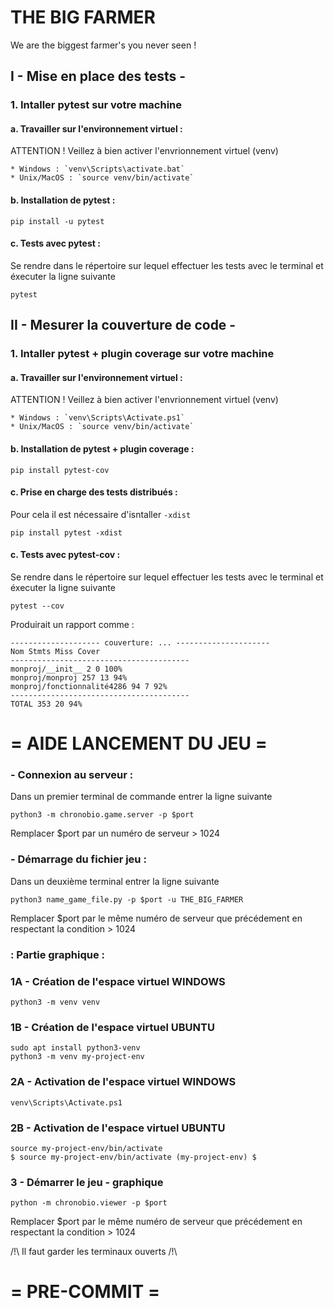 # THE BIG FARMER
We are the biggest farmer's you never seen !

## I - Mise en place des tests -

### 1. Intaller pytest sur votre machine

#### a. Travailler sur l'environnement virtuel :
ATTENTION ! Veillez à bien activer l'envrionnement virtuel (venv)

    * Windows : `venv\Scripts\activate.bat`
    * Unix/MacOS : `source venv/bin/activate`

#### b. Installation de pytest :
```
pip install -u pytest
```

#### c. Tests avec pytest :
Se rendre dans le répertoire sur lequel effectuer les tests avec le terminal et éxecuter la ligne suivante
```
pytest
```

## II - Mesurer la couverture de code -

### 1. Intaller pytest + plugin coverage sur votre machine

#### a. Travailler sur l'environnement virtuel :
ATTENTION ! Veillez à bien activer l'envrionnement virtuel (venv)

    * Windows : `venv\Scripts\Activate.ps1`
    * Unix/MacOS : `source venv/bin/activate`

#### b. Installation de pytest + plugin coverage :
```
pip install pytest-cov
```
#### c. Prise en charge des tests distribués :
Pour cela il est nécessaire d'isntaller `-xdist`
```
pip install pytest -xdist
```

#### c. Tests avec pytest-cov :
Se rendre dans le répertoire sur lequel effectuer les tests avec le terminal et éxecuter la ligne suivante
```
pytest --cov
```
Produirait un rapport comme :

```
-------------------- couverture: ... ---------------------
Nom Stmts Miss Cover
----------------------------------------
monproj/__init__ 2 0 100%
monproj/monproj 257 13 94%
monproj/fonctionnalité4286 94 7 92%
----------------------------------------
TOTAL 353 20 94%
```

# = AIDE LANCEMENT DU JEU =

### - Connexion au serveur :
Dans un premier terminal de commande entrer la ligne suivante 
```
python3 -m chronobio.game.server -p $port
```
Remplacer $port par un numéro de serveur > 1024

### - Démarrage du fichier jeu :
Dans un deuxième terminal entrer la ligne suivante
```
python3 name_game_file.py -p $port -u THE_BIG_FARMER
```
Remplacer $port par le même numéro de serveur que précédement en respectant la condition > 1024

### : Partie graphique :
### 1A - Création de l'espace virtuel WINDOWS
```
python3 -m venv venv
```
### 1B - Création de l'espace virtuel UBUNTU
```
sudo apt install python3-venv
python3 -m venv my-project-env
```
### 2A - Activation de l'espace virtuel WINDOWS
```
venv\Scripts\Activate.ps1
```
### 2B - Activation de l'espace virtuel UBUNTU
```
source my-project-env/bin/activate
$ source my-project-env/bin/activate (my-project-env) $
```
### 3 - Démarrer le jeu - graphique
```
python -m chronobio.viewer -p $port
```
Remplacer $port par le même numéro de serveur que précédement en respectant la condition > 1024

/!\ Il faut garder les terminaux ouverts /!\

# = PRE-COMMIT =